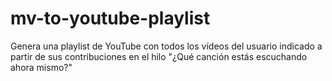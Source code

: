 # mv-to-youtube-playlist
Genera una playlist de YouTube con todos los vídeos del usuario indicado a partir de sus contribuciones en el hilo "¿Qué canción estás escuchando ahora mismo?"
